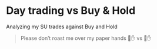 # Day trading vs Buy & Hold
 Analyzing my SU trades against Buy and Hold

> Please don’t roast me over my paper hands 📃✋ vs 💎✋